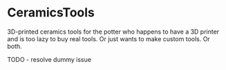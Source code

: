# CeramicsTools

3D-printed ceramics tools for the potter who happens to have a 3D printer and is too lazy to buy real tools. Or just wants to make custom tools. Or both.

TODO - resolve dummy issue